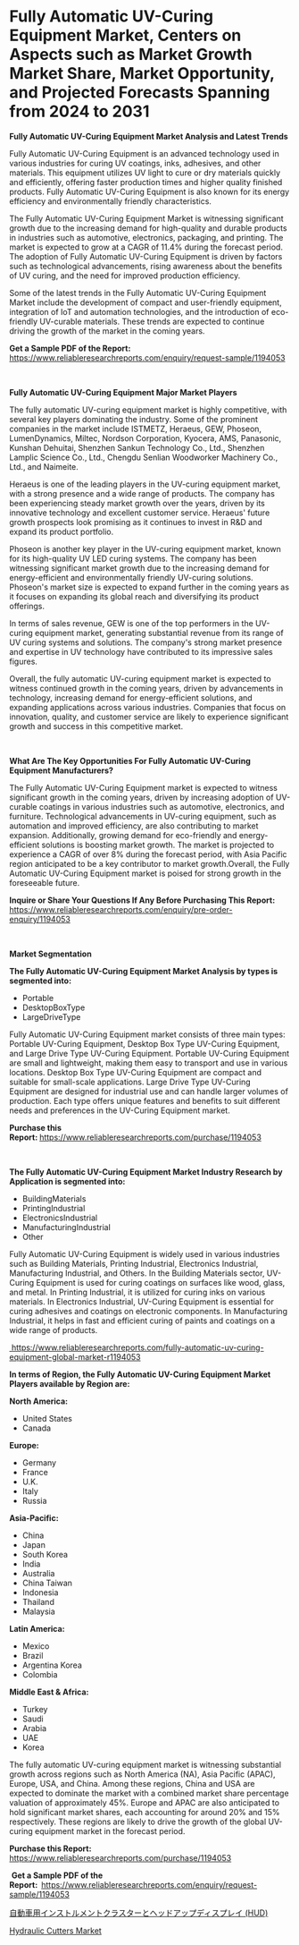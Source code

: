 <p><h1>Fully Automatic UV-Curing Equipment Market, Centers on Aspects such as Market Growth Market Share, Market Opportunity, and Projected Forecasts Spanning from 2024 to 2031</h1></p><p><strong>Fully Automatic UV-Curing Equipment Market Analysis and Latest Trends</strong></p>
<p><p>Fully Automatic UV-Curing Equipment is an advanced technology used in various industries for curing UV coatings, inks, adhesives, and other materials. This equipment utilizes UV light to cure or dry materials quickly and efficiently, offering faster production times and higher quality finished products. Fully Automatic UV-Curing Equipment is also known for its energy efficiency and environmentally friendly characteristics.</p><p>The Fully Automatic UV-Curing Equipment Market is witnessing significant growth due to the increasing demand for high-quality and durable products in industries such as automotive, electronics, packaging, and printing. The market is expected to grow at a CAGR of 11.4% during the forecast period. The adoption of Fully Automatic UV-Curing Equipment is driven by factors such as technological advancements, rising awareness about the benefits of UV curing, and the need for improved production efficiency.</p><p>Some of the latest trends in the Fully Automatic UV-Curing Equipment Market include the development of compact and user-friendly equipment, integration of IoT and automation technologies, and the introduction of eco-friendly UV-curable materials. These trends are expected to continue driving the growth of the market in the coming years.</p></p>
<p><strong>Get a Sample PDF of the Report:&nbsp;</strong> <a href="https://www.reliableresearchreports.com/enquiry/request-sample/1194053">https://www.reliableresearchreports.com/enquiry/request-sample/1194053</a></p>
<p>&nbsp;</p>
<p><strong>Fully Automatic UV-Curing Equipment Major Market Players</strong></p>
<p><p>The fully automatic UV-curing equipment market is highly competitive, with several key players dominating the industry. Some of the prominent companies in the market include ISTMETZ, Heraeus, GEW, Phoseon, LumenDynamics, Miltec, Nordson Corporation, Kyocera, AMS, Panasonic, Kunshan Dehuitai, Shenzhen Sankun Technology Co., Ltd., Shenzhen Lamplic Science Co., Ltd., Chengdu Senlian Woodworker Machinery Co., Ltd., and Naimeite.</p><p>Heraeus is one of the leading players in the UV-curing equipment market, with a strong presence and a wide range of products. The company has been experiencing steady market growth over the years, driven by its innovative technology and excellent customer service. Heraeus' future growth prospects look promising as it continues to invest in R&D and expand its product portfolio.</p><p>Phoseon is another key player in the UV-curing equipment market, known for its high-quality UV LED curing systems. The company has been witnessing significant market growth due to the increasing demand for energy-efficient and environmentally friendly UV-curing solutions. Phoseon's market size is expected to expand further in the coming years as it focuses on expanding its global reach and diversifying its product offerings.</p><p>In terms of sales revenue, GEW is one of the top performers in the UV-curing equipment market, generating substantial revenue from its range of UV curing systems and solutions. The company's strong market presence and expertise in UV technology have contributed to its impressive sales figures.</p><p>Overall, the fully automatic UV-curing equipment market is expected to witness continued growth in the coming years, driven by advancements in technology, increasing demand for energy-efficient solutions, and expanding applications across various industries. Companies that focus on innovation, quality, and customer service are likely to experience significant growth and success in this competitive market.</p></p>
<p>&nbsp;</p>
<p><strong>What Are The Key Opportunities For Fully Automatic UV-Curing Equipment Manufacturers?</strong></p>
<p><p>The Fully Automatic UV-Curing Equipment market is expected to witness significant growth in the coming years, driven by increasing adoption of UV-curable coatings in various industries such as automotive, electronics, and furniture. Technological advancements in UV-curing equipment, such as automation and improved efficiency, are also contributing to market expansion. Additionally, growing demand for eco-friendly and energy-efficient solutions is boosting market growth. The market is projected to experience a CAGR of over 8% during the forecast period, with Asia Pacific region anticipated to be a key contributor to market growth.Overall, the Fully Automatic UV-Curing Equipment market is poised for strong growth in the foreseeable future.</p></p>
<p><strong>Inquire or Share Your Questions If Any Before Purchasing This Report:</strong> <a href="https://www.reliableresearchreports.com/enquiry/pre-order-enquiry/1194053">https://www.reliableresearchreports.com/enquiry/pre-order-enquiry/1194053</a></p>
<p>&nbsp;</p>
<p><strong>Market Segmentation</strong></p>
<p><strong>The Fully Automatic UV-Curing Equipment Market Analysis by types is segmented into:</strong></p>
<p><ul><li>Portable</li><li>DesktopBoxType</li><li>LargeDriveType</li></ul></p>
<p><p>Fully Automatic UV-Curing Equipment market consists of three main types: Portable UV-Curing Equipment, Desktop Box Type UV-Curing Equipment, and Large Drive Type UV-Curing Equipment. Portable UV-Curing Equipment are small and lightweight, making them easy to transport and use in various locations. Desktop Box Type UV-Curing Equipment are compact and suitable for small-scale applications. Large Drive Type UV-Curing Equipment are designed for industrial use and can handle larger volumes of production. Each type offers unique features and benefits to suit different needs and preferences in the UV-Curing Equipment market.</p></p>
<p><strong>Purchase this Report:&nbsp;</strong><a href="https://www.reliableresearchreports.com/purchase/1194053">https://www.reliableresearchreports.com/purchase/1194053</a></p>
<p>&nbsp;</p>
<p><strong>The Fully Automatic UV-Curing Equipment Market Industry Research by Application is segmented into:</strong></p>
<p><ul><li>BuildingMaterials</li><li>PrintingIndustrial</li><li>ElectronicsIndustrial</li><li>ManufacturingIndustrial</li><li>Other</li></ul></p>
<p><p>Fully Automatic UV-Curing Equipment is widely used in various industries such as Building Materials, Printing Industrial, Electronics Industrial, Manufacturing Industrial, and Others. In the Building Materials sector, UV-Curing Equipment is used for curing coatings on surfaces like wood, glass, and metal. In Printing Industrial, it is utilized for curing inks on various materials. In Electronics Industrial, UV-Curing Equipment is essential for curing adhesives and coatings on electronic components. In Manufacturing Industrial, it helps in fast and efficient curing of paints and coatings on a wide range of products.</p></p>
<p><a href="https://www.reliableresearchreports.com/fully-automatic-uv-curing-equipment-global-market-r1194053">&nbsp;https://www.reliableresearchreports.com/fully-automatic-uv-curing-equipment-global-market-r1194053</a></p>
<p><strong>In terms of Region, the Fully Automatic UV-Curing Equipment Market Players available by Region are:</strong></p>
<p>
    <p> <strong> North America: </strong>
        <ul>
            <li>United States</li>
            <li>Canada</li>
        </ul>
        </p> 
    <p> <strong> Europe: </strong>
        <ul>
            <li>Germany</li>
            <li>France</li>
            <li>U.K.</li>
            <li>Italy</li>
            <li>Russia</li>
        </ul>
        </p> 
    <p> <strong> Asia-Pacific: </strong>
        <ul>
            <li>China</li>
            <li>Japan</li>
            <li>South Korea</li>
            <li>India</li>
            <li>Australia</li>
            <li>China Taiwan</li>
            <li>Indonesia</li>
            <li>Thailand</li>
            <li>Malaysia</li>
        </ul>
        </p> 
    <p> <strong> Latin America: </strong>
        <ul>
            <li>Mexico</li>
            <li>Brazil</li>
            <li>Argentina Korea</li>
            <li>Colombia</li>
        </ul>
        </p> 
    <p> <strong> Middle East & Africa: </strong>
        <ul>
            <li>Turkey</li>
            <li>Saudi</li>
            <li>Arabia</li>
            <li>UAE</li>
            <li>Korea</li>
        </ul>
    </p>
    </p>
<p><p>The fully automatic UV-curing equipment market is witnessing substantial growth across regions such as North America (NA), Asia Pacific (APAC), Europe, USA, and China. Among these regions, China and USA are expected to dominate the market with a combined market share percentage valuation of approximately 45%. Europe and APAC are also anticipated to hold significant market shares, each accounting for around 20% and 15% respectively. These regions are likely to drive the growth of the global UV-curing equipment market in the forecast period.</p></p>
<p><strong>Purchase this Report: </strong><a href="https://www.reliableresearchreports.com/purchase/1194053">https://www.reliableresearchreports.com/purchase/1194053</a></p>
<p>&nbsp;<strong>Get a Sample PDF of the Report:&nbsp;&nbsp;</strong><a href="https://www.reliableresearchreports.com/enquiry/request-sample/1194053">https://www.reliableresearchreports.com/enquiry/request-sample/1194053</a></p>
<p><strong></strong></p>
<p><p><a href="https://github.com/dandier2003/Market-Research-Report-List-1/blob/main/842415891623.md">自動車用インストルメントクラスターとヘッドアップディスプレイ (HUD)</a></p><p><a href="https://view.publitas.com/reportprime-1/hydraulic-cutters-market-research-report-its-history-and-forecast-2024-to-2031/">Hydraulic Cutters Market</a></p></p>